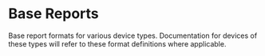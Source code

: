 # Base Reports

Base report formats for various device types. Documentation for devices of these types will refer to these format definitions where applicable.
